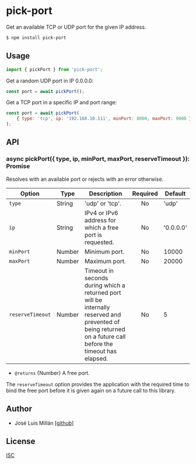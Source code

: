 # pick-port

Get an available TCP or UDP port for the given IP address.

```bash
$ npm install pick-port
```


## Usage

```js
import { pickPort } from 'pick-port';
```

Get a random UDP port in IP 0.0.0.0:

```js
const port = await pickPort();
```

Get a TCP port in a specific IP and port range:

```js
const port = await pickPort(
	{ type: 'tcp', ip: '192.168.10.111', minPort: 8000, maxPort: 9000 }
);
```


## API

### async pickPort({ type, ip, minPort, maxPort, reserveTimeout }): Promise<number>

Resolves with an available port or rejects with an error otherwise.

| Option        | Type   | Description   | Required | Default |
| ------------- | ------ | ------------- |   :---:  | ------- |
| `type`        | String | 'udp' or 'tcp'. | No      | 'udp'   |
| `ip`          | String | IPv4 or IPv6 address for which a free port is requested. | No      | '0.0.0.0' |
| `minPort`     | Number | Minimum port.   | No      | 10000   |
| `maxPort`     | Number | Maximum port.   | No      | 20000   |
| `reserveTimeout` | Number | Timeout in seconds during which a returned port will be internally reserved and prevented of being returned on a future call before the timeout has elapsed. | No | 5 |

* `@returns` {Number} A free port.

The `reserveTimeout` option provides the application with the required time to bind the free port before it is given again on a future call to this library.


## Author

* José Luis Millán [[github](https://github.com/jmillan/)]


## License

[ISC](./LICENSE)
